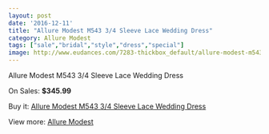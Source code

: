 ```yaml
---
layout: post
date: '2016-12-11'
title: "Allure Modest M543 3/4 Sleeve Lace Wedding Dress"
category: Allure Modest
tags: ["sale","bridal","style","dress","special"]
image: http://www.eudances.com/7283-thickbox_default/allure-modest-m543-3-4-sleeve-lace-wedding-dress.jpg
---
```

Allure Modest M543 3/4 Sleeve Lace Wedding Dress

On Sales: **$345.99**
<a href="https://www.eudances.com/en/allure-modest/2623-allure-modest-m543-3-4-sleeve-lace-wedding-dress.html"><amp-img layout="responsive" width="600" height="600" src="//www.eudances.com/7283-thickbox_default/allure-modest-m543-3-4-sleeve-lace-wedding-dress.jpg" alt="Allure Modest M543 3/4 Sleeve Lace Wedding Dress 0" /></a>
<a href="https://www.eudances.com/en/allure-modest/2623-allure-modest-m543-3-4-sleeve-lace-wedding-dress.html"><amp-img layout="responsive" width="600" height="600" src="//www.eudances.com/7284-thickbox_default/allure-modest-m543-3-4-sleeve-lace-wedding-dress.jpg" alt="Allure Modest M543 3/4 Sleeve Lace Wedding Dress 1" /></a>
<a href="https://www.eudances.com/en/allure-modest/2623-allure-modest-m543-3-4-sleeve-lace-wedding-dress.html"><amp-img layout="responsive" width="600" height="600" src="//www.eudances.com/7285-thickbox_default/allure-modest-m543-3-4-sleeve-lace-wedding-dress.jpg" alt="Allure Modest M543 3/4 Sleeve Lace Wedding Dress 2" /></a>

Buy it: [Allure Modest M543 3/4 Sleeve Lace Wedding Dress](https://www.eudances.com/en/allure-modest/2623-allure-modest-m543-3-4-sleeve-lace-wedding-dress.html "Allure Modest M543 3/4 Sleeve Lace Wedding Dress")

View more: [Allure Modest](https://www.eudances.com/en/38-allure-modest "Allure Modest")